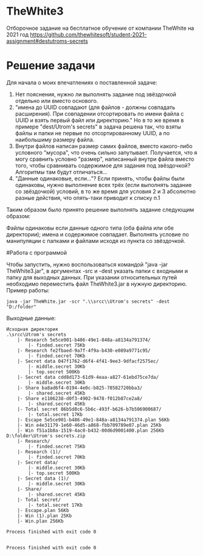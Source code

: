 # TheWhite3
Отборочное задание на бесплатное обучение от компании TheWhite на 2021 год 
https://github.com/thewhitesoft/student-2021-assignment#destutroms-secrets

# Решение задачи 
Для начала о моих впечатлениях о поставленной задаче:

1. Нет пояснения, нужно ли выполнять задание под звёздочкой отдельно или вместо основого. 
2. "имена до UUID совпадают (для файлов - должны совпадать расширения). При совпадении отсортировать по имени файла с UUID и взять первый файл или директорию."
Но в то же время в примере "dest/Utrom's secrets" в задача решена так, что взяты файлы и папки не первые по отсортированному UUID, а по наибольшиму размеру файла.
3. Внутри файлов написан размер самих файлов, вместо какого-либо условного "мусора", что очень сильно запутывает. Получается, что я могу сравнить условно "размер", написанный внутри файла вместо того, чтобы сравнивать содержимое для задания под звёздочкой? Алгоритмы там будут отличаться...
4. "Данные одинаковые, если..."? Если принять, чтобы файлы были одинаковы, нужно выполнение всех трёх (если выполнять задание со звёздочкой) условий, в то же время для условия 2 и 3 абсолютно разные действия, что опять-таки приводит к списку п.1

Таким образом было принято решение выполнять задание следующим образом: 

Файлы одинаковы если данные одного типа (оба файла или обе директории); имена и содержимое совпадает. Выполнять условие по манипуляции с папками и файлами исходя из пункта со звёздочкой. 

#Работа с программой

Чтобы запустить, нужно воспользоваться командой "java -jar TheWhite3.jar", в аргументах -src и -dest указать папки с входными и папку для выходных данных. При указании относительных путей необходимо переместить файл TheWhite3.jar в нужную директорию. 
Пример работы: 

```
java -jar TheWhite.jar -scr ".\\srcc\\Utrom's secrets" -dest "D:/folder"
```
Выходные данные:
```
Исходная директория
.\srcc\Utrom's secrets
	|- Research 5e5ce901-b486-49e1-848a-a8134a791374/
		|- finded.secret 75Kb
	|- Research fe2fbaed-9a7f-4f9a-b430-e089a9771c95/
		|- finded.secret 70Kb
	|- Secret data 047f1762-d6f4-4f41-9ee3-9dfacf2575ec/
		|- middle.secret 30Kb
		|- top.secret 500Kb
	|- Secret data cdd8d173-61d9-4eaa-a827-61ebd75ce7da/
		|- middle.secret 30Kb
	|- Share ba8ad6f4-0194-4e0c-b825-78582720bba3/
		|- shared.secret 45Kb
	|- Share e1106238-d0f3-4902-9478-f012b87ce2a8/
		|- shared.secret 45Kb
	|- Total secret 86b5d8c6-5b6c-493f-b626-b7b506900687/
		|- total.secret 17Kb
	|- Escape 5e5ce901-b486-49e1-848a-a8134a791374.plan 56Kb
	|- Win e4e31179-1e60-46d5-a868-fbb709789e07.plan 25Kb
	|- Win f51a1b8a-1519-4ac0-b432-00d6d9001400.plan 256Kb
D:\folder\Utrom's secrets.zip
	|- Research/
		|- finded.secret 75Kb
	|- Research (1)/
		|- finded.secret 70Kb
	|- Secret data/
		|- middle.secret 30Kb
		|- top.secret 500Kb
	|- Secret data (1)/
		|- middle.secret 30Kb
	|- Share/
		|- shared.secret 45Kb
	|- Total secret/
		|- total.secret 17Kb
	|- Escape.plan 56Kb
	|- Win (1).plan 25Kb
	|- Win.plan 256Kb

Process finished with exit code 0


Process finished with exit code 0
```

